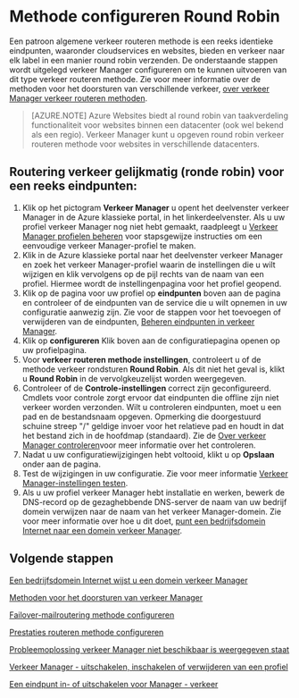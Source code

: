 <properties
   pageTitle="Het configureren van verkeer Manager afronden robin verkeer routeren methode | Microsoft Azure"
   description="In dit artikel kunt u round robin van taakverdeling voor de eindpunten van uw Manager verkeer configureren."
   services="traffic-manager"
   documentationCenter=""
   authors="sdwheeler"
   manager="carmonm"
   editor="tysonn" />
<tags
   ms.service="traffic-manager"
   ms.devlang="na"
   ms.topic="article"
   ms.tgt_pltfrm="na"
   ms.workload="infrastructure-services"
   ms.date="10/18/2016"
   ms.author="sewhee" />
<!-- repub for nofollow -->

# <a name="configure-round-robin-routing-method"></a>Methode configureren Round Robin

Een patroon algemene verkeer routeren methode is een reeks identieke eindpunten, waaronder cloudservices en websites, bieden en verkeer naar elk label in een manier round robin verzenden. De onderstaande stappen wordt uitgelegd verkeer Manager configureren om te kunnen uitvoeren van dit type verkeer routeren methode. Zie voor meer informatie over de methoden voor het doorsturen van verschillende verkeer, [over verkeer Manager verkeer routeren methoden](traffic-manager-routing-methods.md).

>[AZURE.NOTE] Azure Websites biedt al round robin van taakverdeling functionaliteit voor websites binnen een datacenter (ook wel bekend als een regio). Verkeer Manager kunt u opgeven round robin verkeer routeren methode voor websites in verschillende datacenters.

## <a name="routing-traffic-equally-round-robin-across-a-set-of-endpoints"></a>Routering verkeer gelijkmatig (ronde robin) voor een reeks eindpunten:

1. Klik op het pictogram **Verkeer Manager** u opent het deelvenster verkeer Manager in de Azure klassieke portal, in het linkerdeelvenster. Als u uw profiel verkeer Manager nog niet hebt gemaakt, raadpleegt u [Verkeer Manager profielen beheren](traffic-manager-manage-profiles.md) voor stapsgewijze instructies om een eenvoudige verkeer Manager-profiel te maken.
2. Klik in de Azure klassieke portal naar het deelvenster verkeer Manager en zoek het verkeer Manager-profiel waarin de instellingen die u wilt wijzigen en klik vervolgens op de pijl rechts van de naam van een profiel. Hiermee wordt de instellingenpagina voor het profiel geopend.
3. Klik op de pagina voor uw profiel op **eindpunten** boven aan de pagina en controleer of de eindpunten van de service die u wilt opnemen in uw configuratie aanwezig zijn. Zie voor de stappen voor het toevoegen of verwijderen van de eindpunten, [Beheren eindpunten in verkeer Manager](traffic-manager-endpoints.md).
4. Klik op **configureren** Klik boven aan de configuratiepagina openen op uw profielpagina.
5. Voor **verkeer routeren methode instellingen**, controleert u of de methode verkeer rondsturen **Round Robin**. Als dit niet het geval is, klikt u **Round Robin** in de vervolgkeuzelijst worden weergegeven.
6. Controleer of de **Controle-instellingen** correct zijn geconfigureerd. Cmdlets voor controle zorgt ervoor dat eindpunten die offline zijn niet verkeer worden verzonden. Wilt u controleren eindpunten, moet u een pad en de bestandsnaam opgeven. Opmerking die doorgestuurd schuine streep "/" geldige invoer voor het relatieve pad en houdt in dat het bestand zich in de hoofdmap (standaard). Zie de [Over verkeer Manager controleren](traffic-manager-monitoring.md)voor meer informatie over het controleren.
7. Nadat u uw configuratiewijzigingen hebt voltooid, klikt u op **Opslaan** onder aan de pagina.
8. Test de wijzigingen in uw configuratie. Zie voor meer informatie [Verkeer Manager-instellingen testen](traffic-manager-testing-settings.md).
9. Als u uw profiel verkeer Manager hebt installatie en werken, bewerk de DNS-record op de gezaghebbende DNS-server de naam van uw bedrijf domein verwijzen naar de naam van het verkeer Manager-domein. Zie voor meer informatie over hoe u dit doet, [punt een bedrijfsdomein Internet naar een domein verkeer Manager](traffic-manager-point-internet-domain.md).

## <a name="next-steps"></a>Volgende stappen


[Een bedrijfsdomein Internet wijst u een domein verkeer Manager](traffic-manager-point-internet-domain.md)

[Methoden voor het doorsturen van verkeer Manager](traffic-manager-routing-methods.md)

[Failover-mailroutering methode configureren](traffic-manager-configure-failover-routing-method.md)

[Prestaties routeren methode configureren](traffic-manager-configure-performance-routing-method.md)

[Probleemoplossing verkeer Manager niet beschikbaar is weergegeven staat](traffic-manager-troubleshooting-degraded.md)

[Verkeer Manager - uitschakelen, inschakelen of verwijderen van een profiel](disable-enable-or-delete-a-profile.md)

[Een eindpunt in- of uitschakelen voor Manager - verkeer](disable-or-enable-an-endpoint.md)

